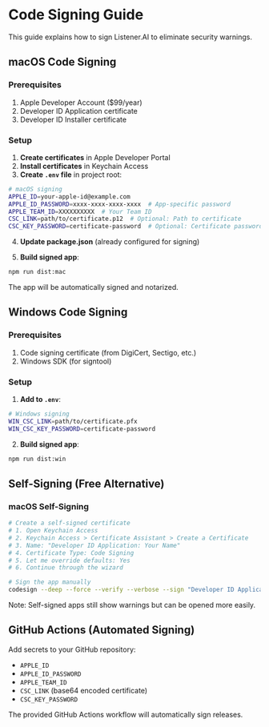# Code Signing Guide

This guide explains how to sign Listener.AI to eliminate security warnings.

## macOS Code Signing

### Prerequisites
1. Apple Developer Account ($99/year)
2. Developer ID Application certificate
3. Developer ID Installer certificate

### Setup

1. **Create certificates** in Apple Developer Portal
2. **Install certificates** in Keychain Access
3. **Create `.env` file** in project root:

```bash
# macOS signing
APPLE_ID=your-apple-id@example.com
APPLE_ID_PASSWORD=xxxx-xxxx-xxxx-xxxx  # App-specific password
APPLE_TEAM_ID=XXXXXXXXXX  # Your Team ID
CSC_LINK=path/to/certificate.p12  # Optional: Path to certificate
CSC_KEY_PASSWORD=certificate-password  # Optional: Certificate password
```

4. **Update package.json** (already configured for signing)

5. **Build signed app**:
```bash
npm run dist:mac
```

The app will be automatically signed and notarized.

## Windows Code Signing

### Prerequisites
1. Code signing certificate (from DigiCert, Sectigo, etc.)
2. Windows SDK (for signtool)

### Setup

1. **Add to `.env`**:
```bash
# Windows signing
WIN_CSC_LINK=path/to/certificate.pfx
WIN_CSC_KEY_PASSWORD=certificate-password
```

2. **Build signed app**:
```bash
npm run dist:win
```

## Self-Signing (Free Alternative)

### macOS Self-Signing
```bash
# Create a self-signed certificate
# 1. Open Keychain Access
# 2. Keychain Access > Certificate Assistant > Create a Certificate
# 3. Name: "Developer ID Application: Your Name"
# 4. Certificate Type: Code Signing
# 5. Let me override defaults: Yes
# 6. Continue through the wizard

# Sign the app manually
codesign --deep --force --verify --verbose --sign "Developer ID Application: Your Name" "release/mac/Listener.AI.app"
```

Note: Self-signed apps still show warnings but can be opened more easily.

## GitHub Actions (Automated Signing)

Add secrets to your GitHub repository:
- `APPLE_ID`
- `APPLE_ID_PASSWORD`
- `APPLE_TEAM_ID`
- `CSC_LINK` (base64 encoded certificate)
- `CSC_KEY_PASSWORD`

The provided GitHub Actions workflow will automatically sign releases.